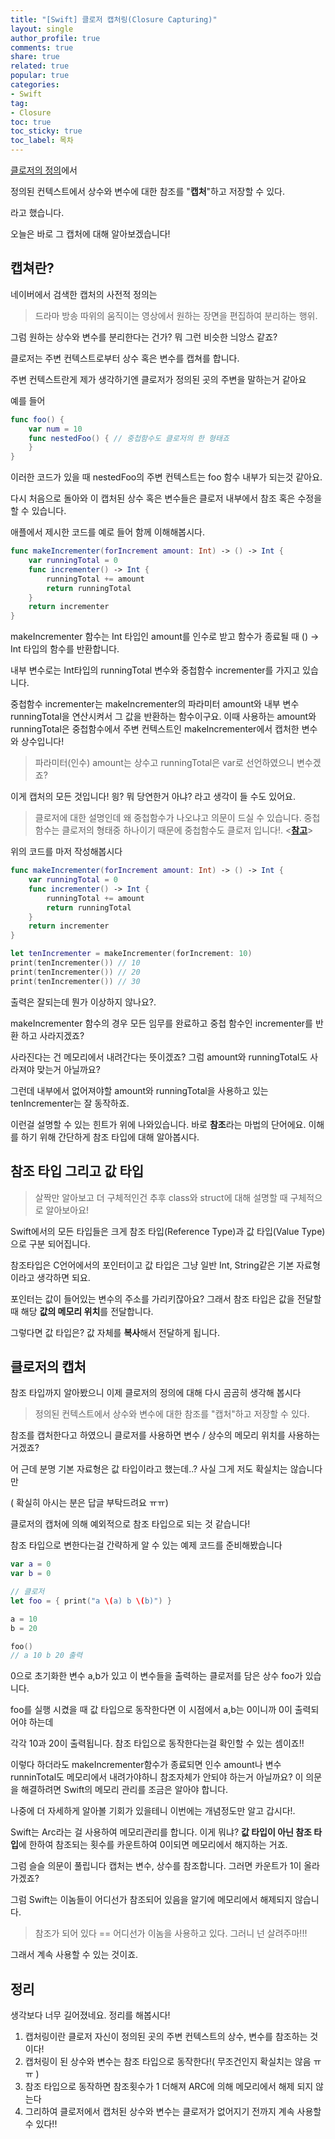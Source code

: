 ```yaml
---
title: "[Swift] 클로저 캡처링(Closure Capturing)"
layout: single
author_profile: true
comments: true
share: true
related: true
popular: true
categories:
- Swift
tag:
- Closure
toc: true
toc_sticky: true
toc_label: 목차
---
```


[클로저의 정의](https://sweetfood-dev.github.io/swift/Closure/)에서 

정의된 컨텍스트에서 상수와 변수에 대한 참조를 "**캡처**"하고 저장할 수 있다.

라고 했습니다.

오늘은 바로 그 캡처에 대해 알아보겠습니다!

## 캡쳐란?

네이버에서 검색한 캡처의 사전적 정의는

> 드라마 방송 따위의 움직이는 영상에서 원하는 장면을 편집하여 분리하는 행위.

그럼 원하는 상수와 변수를 분리한다는 건가? 뭐 그런 비슷한 늬앙스 같죠?

클로저는 주변 컨텍스트로부터 상수 혹은 변수를 캡쳐를 합니다.

주변 컨텍스트란게 제가 생각하기엔 클로저가 정의된 곳의 주변을 말하는거 같아요

예를 들어 

```swift
func foo() {
    var num = 10
    func nestedFoo() { // 중첩함수도 클로저의 한 형태죠		
    }
}
```

이러한 코드가 있을 때 nestedFoo의 주변 컨텍스트는 foo 함수 내부가 되는것 같아요.

다시 처음으로 돌아와 이 캡처된 상수 혹은 변수들은 클로저 내부에서 참조 혹은 수정을 할 수 있습니다.

애플에서 제시한 코드를 예로 들어 함께 이해해봅시다.

```swift
func makeIncrementer(forIncrement amount: Int) -> () -> Int {
    var runningTotal = 0
    func incrementer() -> Int {
        runningTotal += amount
        return runningTotal
    }
    return incrementer
}
```

makeIncrementer 함수는 Int 타입인 amount를 인수로 받고 함수가 종료될 때 () → Int 타입의 함수를 반환합니다.

내부 변수로는 Int타입의 runningTotal 변수와 중첩함수 incrementer를 가지고 있습니다.

중첩함수 incrementer는 makeIncrementer의 파라미터 amount와 내부 변수 runningTotal을 연산시켜서 그 값을 반환하는 함수이구요. 이때 사용하는 amount와 runningTotal은 중첩함수에서 주변 컨텍스트인 makeIncrementer에서 캡처한 변수와 상수입니다!

> 파라미터(인수) amount는 상수고 runningTotal은 var로 선언하였으니 변수겠죠?

이게 캡처의 모든 것입니다! 읭? 뭐 당연한거 아냐? 라고 생각이 들 수도 있어요. 

> 클로저에 대한 설명인데 왜 중첩함수가 나오냐고 의문이 드실 수 있습니다. 중첩함수는 클로저의 형태중 하나이기 때문에 중첩함수도 클로저 입니다!. 
<[**참고**](https://sweetfood-dev.github.io/swift/Closure/)>

위의 코드를 마저 작성해봅시다

```swift
func makeIncrementer(forIncrement amount: Int) -> () -> Int {
    var runningTotal = 0
    func incrementer() -> Int {
        runningTotal += amount
        return runningTotal
    }
    return incrementer
}

let tenIncrementer = makeIncrementer(forIncrement: 10)
print(tenIncrementer()) // 10
print(tenIncrementer()) // 20
print(tenIncrementer()) // 30
```

출력은 잘되는데 뭔가 이상하지 않나요?.

makeIncrementer 함수의 경우 모든 임무를 완료하고 중첩 함수인 incrementer를 반환 하고 사라지겠죠?

사라진다는 건 메모리에서 내려간다는 뜻이겠죠? 그럼 amount와 runningTotal도 사라져야 맞는거 아닐까요?

그런데 내부에서 없어져야할 amount와 runningTotal을 사용하고 있는 tenIncrementer는 잘 동작하죠.

이런걸 설명할 수 있는 힌트가 위에 나와있습니다. 바로 **참조**라는 마법의 단어에요. 이해를 하기 위해 간단하게 참조 타입에 대해 알아봅시다.

## 참조 타입 그리고 값 타입

> 살짝만 알아보고 더 구체적인건 추후 class와 struct에 대해 설명할 때 구체적으로 알아보아요!

Swift에서의 모든 타입들은 크게 참조 타입(Reference Type)과 값 타입(Value Type)으로 구분 되어집니다.

참조타입은 C언어에서의 포인터이고 값 타입은 그냥 일반 Int, String같은 기본 자료형이라고 생각하면 되요. 

포인터는 값이 들어있는 변수의 주소를 가리키잖아요? 그래서 참조 타입은 값을 전달할 때 해당 **값의 메모리 위치**를 전달합니다.

그렇다면 값 타입은? 값 자체를 **복사**해서 전달하게 됩니다.

## 클로저의 캡처

참조 타입까지 알아봤으니 이제 클로저의 정의에 대해 다시 곰곰히 생각해 봅시다

> 정의된 컨텍스트에서 상수와 변수에 대한 참조를 "캡처"하고 저장할 수 있다.

참조를 캡처한다고 하였으니 클로저를 사용하면 변수 / 상수의 메모리 위치를 사용하는 거겠죠?

어 근데 분명 기본 자료형은 값 타입이라고 했는데..? 사실 그게 저도 확실치는 않습니다만

( 확실히 아시는 분은 답글 부탁드려요 ㅠㅠ) 

클로저의 캡처에 의해 예외적으로 참조 타입으로 되는 것 같습니다!

참조 타입으로 변한다는걸 간략하게 알 수 있는 예제 코드를 준비해봤습니다

```swift
var a = 0
var b = 0

// 클로저 
let foo = { print("a \(a) b \(b)") }

a = 10 
b = 20

foo()
// a 10 b 20 출력
```

0으로 초기화한 변수 a,b가 있고 이 변수들을 출력하는 클로저를 담은 상수 foo가 있습니다.

foo를 실행 시켰을 때 값 타입으로 동작한다면 이 시점에서 a,b는 0이니까 0이 출력되어야 하는데 

각각 10과 20이 출력됩니다. 참조 타입으로 동작한다는걸 확인할 수 있는 셈이죠!!

이렇다 하더라도 makeIncrementer함수가 종료되면 인수 amount나 변수 runninTotal도 메모리에서 내려가야하니 참조자체가 안되야 하는거 아닐까요? 이 의문을 해결하려면 Swift의 메모리 관리를 조금은 알아야 합니다.

나중에 더 자세하게 알아볼 기회가 있을테니 이번에는 개념정도만 알고 갑시다!.

Swift는 Arc라는 걸 사용하여 메모리관리를 합니다. 이게 뭐냐? **값 타입이 아닌 참조 타입**에 한하여  참조되는 횟수를 카운트하여 0이되면 메모리에서 해지하는 거죠. 

그럼 슬슬 의문이 풀립니다 캡처는 변수, 상수를 참조합니다. 그러면 카운트가 1이 올라가겠죠?

그럼 Swift는 이놈들이 어디선가 참조되어 있음을 알기에 메모리에서 해제되지 않습니다.

> 참조가 되어 있다 == 어디선가 이놈을 사용하고 있다. 그러니 넌 살려주마!!!

그래서 계속 사용할 수 있는 것이죠.

## 정리

생각보다 너무 길어졌네요. 정리를 해봅시다!

1. 캡처링이란 클로저 자신이 정의된 곳의 주변 컨텍스트의 상수, 변수를 참조하는 것이다!
2. 캡처링이 된 상수와 변수는 참조 타입으로 동작한다!( 무조건인지 확실치는 않음 ㅠㅠ )
3. 참조 타입으로 동작하면 참조횟수가 1 더해져 ARC에 의해 메모리에서 해제 되지 않는다
4. 그리하여 클로저에서 캡처된 상수와 변수는 클로저가 없어지기 전까지 계속 사용할 수 있다!!
